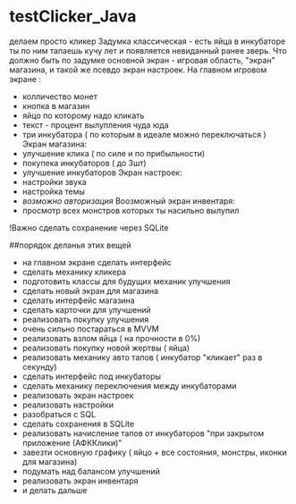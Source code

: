 # testClicker_Java
делаем просто кликер
Задумка классическая - есть яйца в инкубаторе ты по ним тапаешь кучу лет и появляется невиданный ранее зверь. Что должно быть по задумке основной экран - игровая область, "экран" магазина, и такой же псевдо экран настроек.
На главном игровом экране :
- колличество монет
- кнопка в магазин
- яйцо по которому надо кликать
- текст - процент вылупления чуда юда
- три инкубатора ( по которым в идеале можно переключаться )
Экран магазина:
- улучшение  клика ( по силе и по прибыльности)
- покупека инкубаторов ( до 3шт)
- улучшение инкубаторов
Экран настроек:
- настройки звука
- настройка темы
- *возможно авторизация*
 Воозможный экран инвентаря:
 - просмотр всех монстров которых ты насильно вылупил 

 !Важно сделать сохранение через SQLite 

 ##порядок деланья этих вещей

 - на главном экране сделать интерфейс
 - сделать механику кликера
 - подготовить классы для будущих механик улучшения
 - сделать новый экран для магазина 
 - сделать интерфейс магазина
 - сделать карточки для улучшений
 - реализовать покупку улучшения 
 - очень сильно постараться в MVVM 
 - реализовать взлом яйца ( на прочности в 0%)
 - реализовать покупку новой жертвы ( яйца)
 - реализовать механику авто тапов ( инкубатор "кликает" раз в секунду)
 - сделать интерфейс под инкубаторы
 - сделать механику переключения между инкубаторами
 - реализовать экран настроек 
 - реализовать настройки 
 - разобраться с SQL
 - сделать сохранения в SQLite
 - реализовать начисление тапов от инкубаторов "при закрытом приложение (АФККлики)"
 - завезти основную графику ( яйцо + все состояния, монстры, иконки для магазина)
 - подумать над балансом улучшений
 - реализовать экран инвентаря 
 - и делать дальше 

